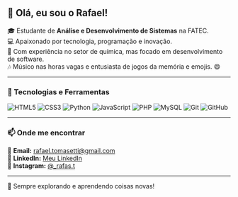 ## 👋 Olá, eu sou o Rafael!

🎓 Estudante de **Análise e Desenvolvimento de Sistemas** na FATEC.<br>
💻 Apaixonado por tecnologia, programação e inovação.<br>
🔬 Com experiência no setor de química, mas focado em desenvolvimento de software.<br>
🎶 Músico nas horas vagas e entusiasta de jogos da memória e emojis. 😄

---

### 🚀 Tecnologias e Ferramentas

![HTML5](https://img.shields.io/badge/-HTML5-E34F26?style=flat&logo=html5&logoColor=white)
![CSS3](https://img.shields.io/badge/-CSS3-1572B6?style=flat&logo=css3&logoColor=white)
![Python](https://img.shields.io/badge/-Python-3776AB?style=flat&logo=python&logoColor=white)
![JavaScript](https://img.shields.io/badge/-JavaScript-F7DF1E?style=flat&logo=javascript&logoColor=black)
![PHP](https://img.shields.io/badge/-PHP-777BB4?style=flat&logo=php&logoColor=white)
![MySQL](https://img.shields.io/badge/-MySQL-4479A1?style=flat&logo=mysql&logoColor=white)
![Git](https://img.shields.io/badge/-Git-F05032?style=flat&logo=git&logoColor=white)
![GitHub](https://img.shields.io/badge/-GitHub-181717?style=flat&logo=github&logoColor=white)

---

### 📫 Onde me encontrar

📧 **Email:** [rafael.tomasetti@gmail.com](mailto:rafael.tomasetti@gmail.com)  
💼 **LinkedIn:** [Meu LinkedIn](https://www.linkedin.com/public-profile/settings?trk=d_flagship3_profile_self_view_public_profile)  
📸 **Instagram:** [@_rafas.t](https://www.instagram.com/_rafas.t/)  

---

🚀 Sempre explorando e aprendendo coisas novas!
